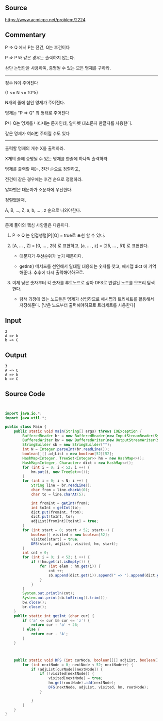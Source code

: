## Source

https://www.acmicpc.net/problem/2224

## Commentary

P => Q 에서 P는 전건, Q는 후건이다

P => P 와 같은 경우는 출력하지 않는다.

삼단 논법만을 사용하여, 증명될 수 있는 모든 명제를 구하라.

---

정수 N이 주어진다

(1 <= N <= 10^5)

N개의 줄에 참인 명제가 주어진다.

명제는 "P => Q" 의 형태로 주어진다

P나 Q는 명제를 나타내는 문자인데, 알파벳 대소문자 한글자를 사용한다.

같은 명제가 여러번 주어질 수도 있다

---

출력할 명제의 개수 X를 출력하라.

X개의 줄에 증명될 수 있는 명제를 한줄에 하나씩 출력하라.

명제를 출력할 때는, 전건 순으로 정렬하고,

전건이 같은 경우에는 후건 순으로 정렬하라.

알파벳은 대문자가 소문자에 우선한다.

정렬했을때,

A, B, ..., Z, a, b, ... , z 순으로 나와야한다.

---

문제 풀이의 핵심 사항들은 다음이다.

1. P => Q 는 인접행렬[P][Q] = true로 표현 할 수 있다.

2. [A, ... , Z] = [0, ... , 25] 로 표현하고, [a, ... , z] = [25, ... , 51] 로 표현한다.

    - 대문자가 우선순위가 높기 때문이다.

    - getInt() 메서드를 선언해서 일대일 대응되는 숫자를 찾고, 해시맵 dict 에 기억해준다. 추후에 다시 출력해야하므로.

3. 이제 낮은 숫자부터 각 숫자를 루트노드로 삼아 DFS로 연결된 노드를 모조리 탐색한다.

    - 탐색 과정에 있는 노드들은 명제가 성립하므로 해시맵과 트리세트를 활용해서 저장해준다. [낮은 노드부터 출력해야하므로 트리세트를 사용한다]

## Input
```
2
A => b
b => C
```

## Output
```
3
A => C
A => b
b => C
```

## Source Code

```java


import java.io.*;
import java.util.*;

public class Main {
    public static void main(String[] args) throws IOException {
        BufferedReader br = new BufferedReader(new InputStreamReader(System.in));
        BufferedWriter bw = new BufferedWriter(new OutputStreamWriter(System.out));
        StringBuilder sb = new StringBuilder("");
        int N = Integer.parseInt(br.readLine());
        boolean[][] adjList = new boolean[52][52];
        HashMap<Integer, TreeSet<Integer>> hm = new HashMap<>();
        HashMap<Integer, Character> dict = new HashMap<>();
        for (int i = 0; i < 52; i ++) {
            hm.put(i, new TreeSet<>());
        }
        for (int i = 0; i < N; i ++) {
            String line = br.readLine();
            char from = line.charAt(0);
            char to = line.charAt(5);

            int fromInt = getInt(from);
            int toInt = getInt(to);
            dict.put(fromInt, from);
            dict.put(toInt, to);
            adjList[fromInt][toInt] = true;
        }
        for (int start = 0; start < 52; start++) {
            boolean[] visited = new boolean[52];
            visited[start] = true;
            DFS(start, adjList, visited, hm, start);
        }
        int cnt = 0;
        for (int i = 0; i < 52; i ++) {
            if (!hm.get(i).isEmpty()) {
                for (int elem : hm.get(i)) {
                    cnt ++;
                    sb.append(dict.get(i)).append(" => ").append(dict.get(elem)).append("\n");
                }
            }
        }
        System.out.println(cnt);
        System.out.print(sb.toString().trim());
        bw.close();
        br.close();
    }
    public static int getInt (char cur) {
        if ('a' <= cur && cur <= 'z') {
            return cur - 'a' + 26;
        } else {
            return cur - 'A';
        }
    }



    public static void DFS (int curNode, boolean[][] adjList, boolean[] visited, HashMap<Integer, TreeSet<Integer>> hm, int rootNode) {
        for (int nextNode = 0; nextNode < 52; nextNode++) {
            if (adjList[curNode][nextNode]) {
                if (!visited[nextNode]) {
                    visited[nextNode] = true;
                    hm.get(rootNode).add(nextNode);
                    DFS(nextNode, adjList, visited, hm, rootNode);
                }

            }
        }
    }
}
```